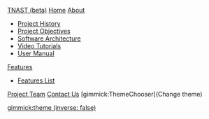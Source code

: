 [TNAST (beta)](https://tnasoftwaretool.engr.oregonstate.edu/TNAtoolAPI-Webapp "TNA Software Tool") 
[Home](index.md)
[About]()

  * [Project History](project.md)
  * [Project Objectives](objectives.md)
  * [Software Architecture](architecture.md)  
  * [Video Tutorials](videos.md)
  * [User Manual](manual.md)
  
  
[Features]()

 * [Features List](features.md)

[Project Team](team.md)
[Contact Us](contact.md)
[gimmick:ThemeChooser](Change theme)

[gimmick:theme (inverse: false)](flatly)
